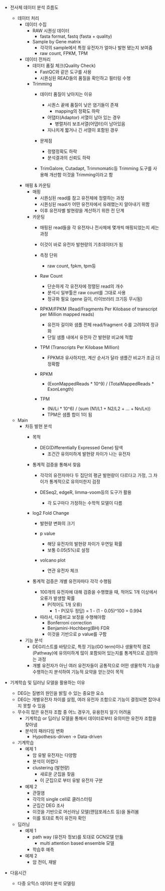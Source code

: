 - 전사체 데이터 분석 흐름도
	- 데이터 처리
		- 데이터 수집
			- RAW 시퀀싱 데이터
				- fasta format, fastq (fasta + quality)
			- Sample by Gene matrix
				- 각각의 sample에서 특정 유전자가 얼마나 발현 됐는지 보여줌
				- raw count, FPKM, TPM
		- 데이터 전처리
			- 데이터 품질 체크(Quality Check)
				- FastQC와 같은 도구를 사용
				- 시퀀싱된 READ들의 품질을 확인하고 필터링 수행
			- Trimming
				- 데이터 품질이 낮아지는 이유
					- 시퀀스 끝에 품질이 낮은 염기들이 존재
						- mapping의 정확도 하락
					- 어댑터(Adaptor) 서열이 남아 있는 경우
						- 병렬처리 보조서열(어댑터)이 남아있음
					- 지나치게 짧거나 긴 서열이 포함된 경우
			
				- 문제점
					- 정렬정확도 하락
					- 분석결과의 신뢰도 하락
			
				- TrimGalore, Cutadapt, Trimmomatic등 Trimming 도구를 사용해 개선함 이것을 Trimming이라고 함 
		- 매핑 & 카운팅
			- 매핑
				- 시퀀싱된 read를 참고 유전체에 정렬하는 과정
				- 시퀀싱된 read가 어떤 유전자에서 유래했는지 알아내기 위함
				- 이후 유전자별 발현량을 계산하기 위한 전 단계
			- 카운팅
				- 매핑된 read들을 각 유전자나 전사체에 몇개씩 매핑되었는지 세는 과정
				- 이것이 바로 유전자 발현량의 기초데이터가 됨
			
				- 측정 단위
					- raw count, fpkm, tpm등
			
				- Raw Count
					- 단순하게 각 유전자에 정렬된 read의 개수
					- 분석시 일부툴은 raw count를 그대로 사용
					- 정규화 필요 (gene 길이, 라이브러리 크기등 무시됨)
				- RPKM/FPKM (Read/Fragments Per Kilobase of transcript per Million mapped reads)
					- 유전자 길이와 샘플 전체 read/fragment 수를 고려하여 정규화
					- 단일 샘플 내에서 유전자 간 발현량 비교에 적합
				- TPM (Transcripts Per Kilobase Million)
					- FPKM과 유사하지만, 계산 순서가 달라 샘플간 비교가 조금 더 정확함
			
				- RPKM
					- (ExonMappedReads * 10^9) / (TotalMappedReads * ExonLength)
				- TPM
					- (Ni/Li * 10^6) / (sum (N1/L1 + N2/L2 + ... + Nn/Ln))
					- TPM은 샘플 합이 1이 됨
	- Main
		- 차등 발현 분석
			- 목적
				- DEG(Differentially Expressed Gene) 탐색
					- 조건간 유의미하게 발현량 차이가 나는 유전자
			
			- 통계적 검증을 통해서 찾음
				- 각각의 유전자마다 두 집단의 평균 발현량이 다르다고 가정, 그 차이가 통계적으로 유의미한지 검정
				
				- DESeq2, edgeR, limma-voom등의 도구가 활용
					- 각 도구마다 가정하는 수학적 모델이 다름
			
			- log2 Fold Change
				- 발현량 변화의 크기
				
				- p value
					- 해당 유전자의 발현량 차이가 우연일 확률
					- 보통 0.05(5%)로 설정

				- volcano plot
					- 연관 유전자 체크
			
			- 통계적 검증은 개별 유전자마다 각각 수행됨
				- 100개의 유전자에 대해 검증을 수행했을 때, 적어도 1개 이상에서 오류가 발생할 확률
					- P(적어도 1개 오류)
						- 1 - P(모두 정답) = 1 - (1 - 0.05)^100 = 0.994
				- 따라서, 다중비교 보정을 수행해야함
					- Bonferroni correction
					- Benjamini-Hochberg(BH) FDR
					- 이것을 기반으로 p value를 구함
		- 기능 분석
			- DEG리스트를 바탕으로, 특정 기능(GO term)이나 생물학적 경로(Pathway)에 유의미하게 많이 포함되어 있는지를 통계적으로 검정하는 과정
			- 개별 유전자가 아닌 여러 유전자들이 공통적으로 어떤 생물학적 기능을 수행하는지 분석하여 기능적 요약을 얻는것이 목적

- 기계학습 및 딥러닝 모델을 활용하는 이유
	- DEG는 질병의 원인을 밝힐 수 있는 중요한 요소
	- DEG는 개별유전자 차이를 살핌, 여러 유전자 조합으로 기능이 결정되면 잡아내지 못할 수 있음
	- 무수히 많은 유전자 조합 중 어느 경우가, 유용한지 알기 어려움
		- 기계학습 or 딥러닝 모델을 통해서 데이터로부터 유의미한 유전자 조합을 찾아냄
		- 분석의 패러다임 변화
			- Hypothesis-driven -> Data-driven
	- 기계학습
		- 예제 1
			- 암 유발 유전자는 다양함
			- 분석이 어렵다
			- clustering (발현량)
				- 새로운 군집을 찾음
				- 이 군집으로 부터 유발 유전자 구분
		- 예제 2
			- 관절염
			- 각각의 single cell로 클러스터링
			- 군집간 DEG 조사
			- 이것을 기반으로 머신러닝 모델(랜덤포레스트 등)을 돌려봄
			- 이를 토대로 특이 유전자 확인
	- 딥러닝
		- 예제 1
			- path way (유전자 정보)를 토대로 GCN모델 만듦
				- multi attention based ensemble 모델
			- 학습후 예측
		- 예제 2
			- 암 전이, 재발
- 다음시간
	- 다중 오믹스 데이터 분석 모델링